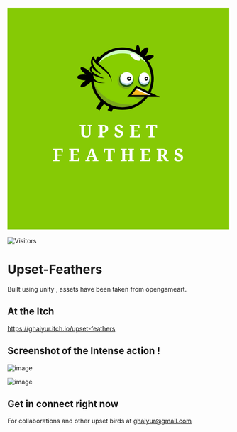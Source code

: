 ![logo](UpsetFeatherLogo.png)

![Visitors](https://visitor-badge.laobi.icu/badge?page_id=ghaiyur.Upset-Feathers)

# Upset-Feathers
Built using unity , assets have been taken from opengameart.

## At the Itch 

https://ghaiyur.itch.io/upset-feathers

## Screenshot of the Intense action !

![image](https://user-images.githubusercontent.com/26713317/115532036-087a2380-a2b3-11eb-895f-365b6ab42248.png)

![image](https://user-images.githubusercontent.com/26713317/115532076-1334b880-a2b3-11eb-87a5-143ad136c0e0.png)

## Get in connect right now 

For collaborations and other upset birds at ghaiyur@gmail.com


